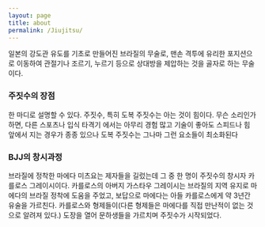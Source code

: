 ```yaml
---
layout: page
title: about
permalink: /Jiujitsu/
---
```


 일본의 강도관 유도를 기초로 만들어진 브라질의 무술로, 맨손 격투에 유리한 포지션으로 이동하여 관절기나 조르기, 누르기 등으로 상대방을 제압하는 것을 골자로 하는 무술이다.

### 주짓수의 장점

한 마디로 설명할 수 있다. 주짓수, 특히 도복 주짓수는 아는 것이 힘이다. 무슨 소리인가 하면, 다른 스포츠나 입식 타격기 에서는 아무리 경험 많고 기술이 좋아도 스피드나 힘 앞에서 지는 경우가 종종 있으나 도복 주짓수는 그나마 그런 요소들이 최소화된다

### BJJ의 창시과정

브라질에 정착한 마에다 미츠요는 제자들을 길렀는데 그 중 한 명이 주짓수의 창시자 카를로스 그레이시이다. 카를로스의 아버지 가스타우 그레이시는 브라질의 지역 유지로 마에다의 브라질 정착에 도움을 주었고, 보답으로 마에다는 아들 카를로스에게 약 3년간 유술을 가르친다. 카를로스와 형제들이(다른 형제들은 마에다를 직접 만난적이 없는 것으로 알려져 있다.) 도장을 열어 문하생들을 가르치며 주짓수가 시작되었다.
